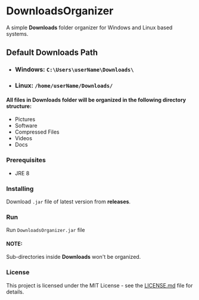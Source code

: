# DownloadsOrganizer
A simple **Downloads** folder organizer for Windows and Linux based systems.

## Default Downloads Path
* ### Windows: `C:\Users\userName\Downloads\`
* ### Linux: `/home/userName/Downloads/`

#### All files in **Downloads** folder will be organized in the following directory structure:
* Pictures
* Software
* Compressed Files
* Videos
* Docs


### Prerequisites

* JRE 8

### Installing
Download `.jar` file of latest version from **releases**.

### Run
Run `DownloadsOrganizer.jar` file


#### NOTE:
Sub-directories inside **Downloads** won't be organized.

### License

This project is licensed under the MIT License - see the [LICENSE.md](LICENSE.md) file for details.
